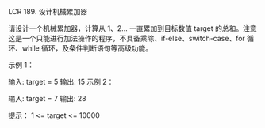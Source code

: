LCR 189. 设计机械累加器

请设计一个机械累加器，计算从 1、2... 一直累加到目标数值 target 的总和。注意这是一个只能进行加法操作的程序，不具备乘除、if-else、switch-case、for 循环、while 循环，及条件判断语句等高级功能。

示例 1：

输入: target = 5
输出: 15
示例 2：

输入: target = 7
输出: 28
 

提示：
1 <= target <= 10000